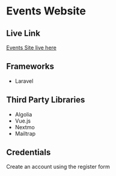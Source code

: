 # Events Website

## Live Link

[Events Site live here](https://events.grocock.email)

## Frameworks

-   Laravel

## Third Party Libraries

-   Algolia
-   Vue.js
-   Nextmo
-   Mailtrap

## Credentials

Create an account using the register form
